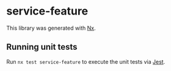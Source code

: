 # service-feature

This library was generated with [Nx](https://nx.dev).

## Running unit tests

Run `nx test service-feature` to execute the unit tests via [Jest](https://jestjs.io).
